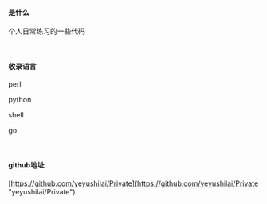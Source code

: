 #### 是什么
个人日常练习的一些代码


<br/>

#### 收录语言
perl 

python 

shell 

go 


<br/>

#### github地址
[https://github.com/yeyushilai/Private](https://github.com/yeyushilai/Private "yeyushilai/Private")
